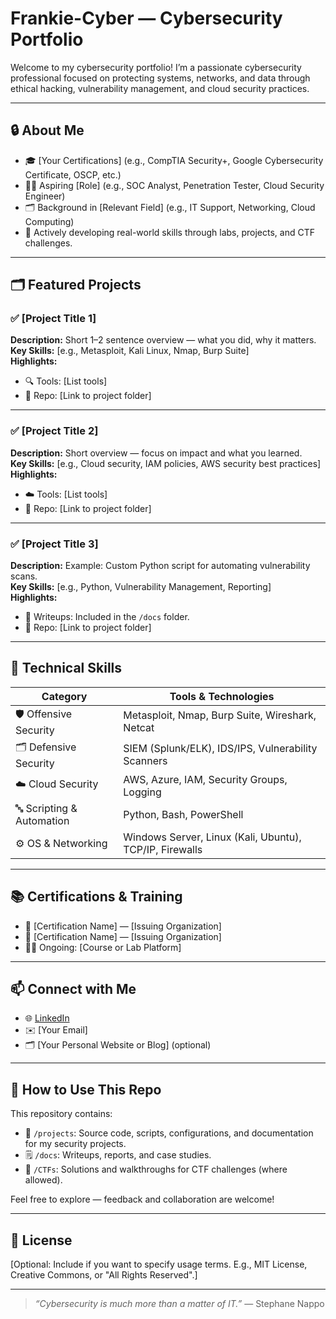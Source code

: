 # Frankie-Cyber — Cybersecurity Portfolio

Welcome to my cybersecurity portfolio! I’m a passionate cybersecurity professional focused on protecting systems, networks, and data through ethical hacking, vulnerability management, and cloud security practices.

---

## 🔒 About Me

- 🎓 [Your Certifications] (e.g., CompTIA Security+, Google Cybersecurity Certificate, OSCP, etc.)
- 🧑‍💻 Aspiring [Role] (e.g., SOC Analyst, Penetration Tester, Cloud Security Engineer)
- 🗂️ Background in [Relevant Field] (e.g., IT Support, Networking, Cloud Computing)
- 🚀 Actively developing real-world skills through labs, projects, and CTF challenges.

---

## 🗂️ Featured Projects

### ✅ [Project Title 1]
**Description:** Short 1–2 sentence overview — what you did, why it matters.  
**Key Skills:** [e.g., Metasploit, Kali Linux, Nmap, Burp Suite]  
**Highlights:**
- 🔍 Tools: [List tools]
- 📂 Repo: [Link to project folder]

---

### ✅ [Project Title 2]
**Description:** Short overview — focus on impact and what you learned.  
**Key Skills:** [e.g., Cloud security, IAM policies, AWS security best practices]  
**Highlights:**
- ☁️ Tools: [List tools]
- 📂 Repo: [Link to project folder]

---

### ✅ [Project Title 3]
**Description:** Example: Custom Python script for automating vulnerability scans.  
**Key Skills:** [e.g., Python, Vulnerability Management, Reporting]  
**Highlights:**
- 📜 Writeups: Included in the `/docs` folder.
- 📂 Repo: [Link to project folder]

---

## 🧰 Technical Skills

| Category        | Tools & Technologies                                   |
|-----------------|--------------------------------------------------------|
| 🛡️ Offensive Security | Metasploit, Nmap, Burp Suite, Wireshark, Netcat   |
| 🗂️ Defensive Security | SIEM (Splunk/ELK), IDS/IPS, Vulnerability Scanners |
| ☁️ Cloud Security     | AWS, Azure, IAM, Security Groups, Logging         |
| 🔤 Scripting & Automation | Python, Bash, PowerShell                         |
| ⚙️ OS & Networking    | Windows Server, Linux (Kali, Ubuntu), TCP/IP, Firewalls |

---

## 📚 Certifications & Training

- 📜 [Certification Name] — [Issuing Organization]
- 📜 [Certification Name] — [Issuing Organization]
- 🧑‍🎓 Ongoing: [Course or Lab Platform]

---

## 📫 Connect with Me

- 🌐 [LinkedIn](https://www.linkedin.com/in/YOUR-LINKEDIN-HANDLE/)
- ✉️ [Your Email]
- 🗂️ [Your Personal Website or Blog] (optional)

---

## 🚀 How to Use This Repo

This repository contains:
- 📁 `/projects`: Source code, scripts, configurations, and documentation for my security projects.
- 🗒️ `/docs`: Writeups, reports, and case studies.
- 🏴 `/CTFs`: Solutions and walkthroughs for CTF challenges (where allowed).

Feel free to explore — feedback and collaboration are welcome!

---

## 📄 License

[Optional: Include if you want to specify usage terms. E.g., MIT License, Creative Commons, or "All Rights Reserved".]

---

> *“Cybersecurity is much more than a matter of IT.”* — Stephane Nappo
